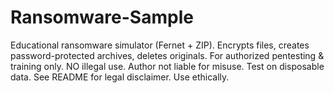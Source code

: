 # Ransomware-Sample
Educational ransomware simulator (Fernet + ZIP). Encrypts files, creates password-protected archives, deletes originals. For authorized pentesting &amp; training only. NO illegal use. Author not liable for misuse. Test on disposable data. See README for legal disclaimer. Use ethically.
